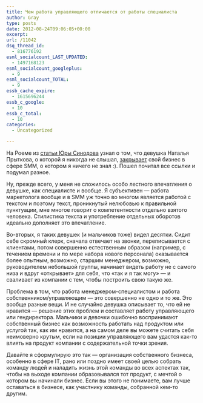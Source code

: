 ```yaml
---
title: Чем работа управляющего отличается от работы специалиста
author: Gray
type: posts
date: 2012-08-24T09:06:05+00:00
excerpt:
url: /11042
dsq_thread_id:
  - 816776192
esml_socialcount_LAST_UPDATED:
  - 1497168123
esml_socialcount_googleplus:
  - 9
esml_socialcount_TOTAL:
  - 9
essb_cache_expire:
  - 1615696244
essb_c_google:
  - 10
essb_c_total:
  - 10
categories:
  - Uncategorized

---
```








На Роеме из [статьи Юры Синодова][1] узнал о том, что девушка Наталья Прыткова, о которой я никогда не слышал, [закрывает][2] свой бизнес в сфере SMM, о котором я ничего не знал :). Пошел почитал все ссылки и подумал разное.

Ну, прежде всего, у меня не сложилось особо лестного впечатления о девушке, как специалисте и вообще. Я субъективен — работа маркетолога вообще и в SMM уж точно во многом является работой с текстом и поэтому текст, проникнутый нелюбовью к правильной пунктуации, мне многое говорит о компетентности отдельно взятого человека. Стилистика текста и употребление отдельных оборотов идеально дополняет это впечатление.

Во-вторых, я таких девушек (и мальчиков тоже) видел десятки. Сидит себе скромный клерк, сначала отвечает на звонки, переписывается с клиентами, потом совершенно естественным образом (например, с течением времени и по мере набора нового персонала) оказывается более опытным, возможно, старшим менеджером, возможно, руководителем небольшой группы, начинает видеть работу не с самого низа и вдруг &#171;открывает&#187; для себя, что &#171;так и я так могу&#187; — и сваливает из компании с тем, чтобы построить свою такую же. 

Проблема в том, что работа менеджером-специалистом и работа собственником/управляющим — это совершенно не одно и то же. Это вообще разные вещи. И не случайно девушка описывает то, что ей не нравится — решение этих проблем и составляет работу управляющего или гендиректора. Мальчики и девочки ошибочно воспринимают собственный бизнес как возможность работать над продуктом или услугой так, как им нравится, а на самом деле вы можете считать себя неимоверно крутым, если на позиции управляющего вам удастся как-то влиять на продукт компании с содержательной точки зрения. 

Давайте я сформулирую это так — организация собственного бизнеса, особенно в сфере IT, рано или поздно имеет своей целью собрать команду людей и наладить жизнь этой команды во всех аспектах так, чтобы на выходе компании образовывался тот продукт, с мечтой о котором вы начинали бизнес. Если вы этого не понимаете, вам лучше оставаться в бизнесе, как участнику команды, собранной кем-то другим.

 [1]: http://roem.ru/2012/08/23/directorall230812/
 [2]: http://prytkova.com/news/ya-uhozhu-iz-agentskogo-biznesa-2/